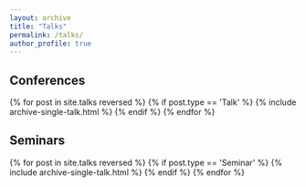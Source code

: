 ```yaml
---
layout: archive
title: "Talks"
permalink: /talks/
author_profile: true
---
```


<h2>Conferences</h2>
  {% for post in site.talks reversed %} 
    {% if post.type == 'Talk' %} 
      {% include archive-single-talk.html %} 
    {% endif %}
  {% endfor %}

<h2>Seminars</h2>
{% for post in site.talks reversed %}
  {% if post.type == 'Seminar' %} 
    {% include archive-single-talk.html %}
  {% endif %}
{% endfor %}

